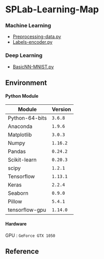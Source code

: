 # SPLab-Learning-Map

### Machine Learning
* [Preprocessing-data.py](ML/Preprocessing-data.py)
* [Labels-encoder.py](ML/Labels-encoder.py)
### Deep Learning
* [BasicNN-MNIST.py](DL/BasicNN-MNIST.py)

## Environment
#### Python Module
|Module|Version|
|-|-|
|Python-64-bits|`3.6.8`|
|Anaconda|`1.9.6`|
|Matplotlib|`3.0.3`|
|Numpy|`1.16.2`|
|Pandas|`0.24.2`|
|Scikit-learn|`0.20.3`|
|scipy|`1.2.1`|
|Tensorflow|`1.13.1`|
|Keras|`2.2.4`|
|Seaborn|`0.9.0`|
|Pillow|`5.4.1`|
|tensorflow-gpu|`1.14.0`|

#### Hardware

GPU :  `GeForce GTX 1050`
## Reference
